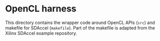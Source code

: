 # OpenCL harness
This directory contains the wrapper code around OpenCL APIs (`src`) and makefile for SDAccel (`makefile`). Part of the makefile is adapted from the Xilinx SDAccel example repository. 
